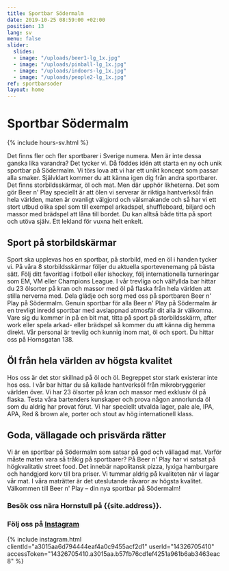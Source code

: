 ```yaml
---
title: Sportbar Södermalm
date: 2019-10-25 08:59:00 +02:00
position: 13
lang: sv
menu: false
slider:
  slides:
  - image: "/uploads/beer1-lg_1x.jpg"
  - image: "/uploads/pinball-lg_1x.jpg"
  - image: "/uploads/indoors-lg_1x.jpg"
  - image: "/uploads/people2-lg_1x.jpg"
ref: sportbarsoder
layout: home
---
```


# Sportbar Södermalm

{% include hours-sv.html %}

Det finns fler och fler sportbarer i Sverige numera. Men är inte dessa ganska lika varandra? Det tycker vi. Då föddes idén att starta en ny och unik sportbar på Södermalm. Vi törs lova att vi har ett unikt koncept som passar alla smaker.
Självklart kommer du att känna igen dig från andra sportbarer. Det finns storbildsskärmar, öl och mat. Men där upphör likheterna. Det som gör Beer n' Play speciellt är att ölen vi serverar är riktiga hantverksöl från hela världen, maten är ovanligt välgjord och välsmakande och så har vi ett stort utbud olika spel som till exempel arkadspel, shuffleboard, biljard och massor med brädspel att låna till bordet. Du kan alltså både titta på sport och utöva själv. Ett lekland för vuxna helt enkelt.

## Sport på storbildskärmar

Sport ska upplevas hos en sportbar, på storbild, med en öl i handen tycker vi. På våra 8 storbildsskärmar följer du aktuella sportevenemang på bästa sätt. Följ ditt favoritlag i fotboll eller ishockey, följ internationella turneringar som EM, VM eller Champions League. I vår trevliga och välfyllda bar hittar du 23 ölsorter på kran och massor med öl på flaska från hela världen att stilla nerverna med. Dela glädje och sorg med oss på sportbaren Beer n' Play på Södermalm.
Genuin sportbar för alla
Beer n' Play på Södermalm är en trevligt inredd sportbar med avslappnad atmosfär dit alla är välkomna. Vare sig du kommer in på en bit mat, titta på sport på storbildsskärm, after work eller spela arkad- eller brädspel så kommer du att känna dig hemma direkt. Vår personal är trevlig och kunnig inom mat, öl och sport. Du hittar oss på Hornsgatan 138.

## Öl från hela världen av högsta kvalitet

Hos oss är det stor skillnad på öl och öl. Begreppet stor stark existerar inte hos oss. I vår bar hittar du så kallade hantverksöl från mikrobryggerier världen över. Vi har 23 ölsorter på kran och massor med exklusiv öl på flaska. Testa våra bartenders kunskaper och prova någon annorlunda öl som du aldrig har provat förut. Vi har speciellt utvalda lager, pale ale, IPA, APA, Red & brown ale, porter och stout av hög internationell klass.

## Goda, vällagade och prisvärda rätter

Vi är en sportbar på Södermalm som satsar på god och vällagad mat. Varför måste maten vara så tråkig på sportbarer? På Beer n' Play har vi satsat på högkvalitativ street food. Det innebär napolitansk pizza, lyxiga hamburgare och handgjord korv till bra priser.
Vi tummar aldrig på kvaliteten när vi lagar vår mat. I våra maträtter är det uteslutande råvaror av högsta kvalitet. Välkommen till Beer n' Play – din nya sportbar på Södermalm!

### Besök oss nära Hornstull på {{site.address}}.

### Följ oss på <a href="{{site.instagram}}" target="_blank">Instagram</a>

{% include instagram.html clientId="a3015aa6d794444eaf4a0c9455acf2d1" userId="14326705410" accessToken="14326705410.a3015aa.b57fb76cd1ef4251a961b6ab3463eac8" %}
